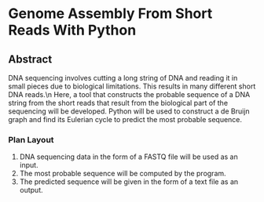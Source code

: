 # Genome Assembly From Short Reads With Python
## Abstract
DNA sequencing involves cutting a long string of DNA and reading it in small pieces due to biological limitations. This results in many different short DNA reads.\n
Here, a tool that constructs the probable sequence of a DNA string from the short reads that result from the biological part of the sequencing will be developed.
Python will be used to construct a de Bruijn graph and find its Eulerian cycle to predict the most probable sequence.
### Plan Layout
1. DNA sequencing data in the form of a FASTQ file will be used as an input.
2. The most probable sequence will be computed by the program.
3. The predicted sequence will be given in the form of a text file as an output.
